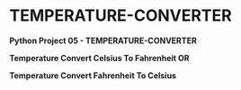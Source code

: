 # TEMPERATURE-CONVERTER

**Python Project 05 - TEMPERATURE-CONVERTER**

**Temperature Convert Celsius To Fahrenheit OR**

**Temperature Convert Fahrenheit To Celsius**
